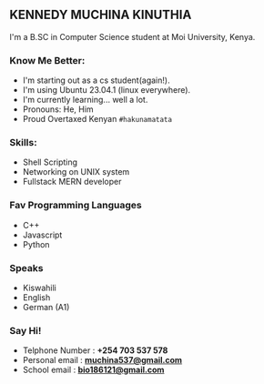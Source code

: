 ## KENNEDY MUCHINA KINUTHIA
I'm a B.SC in Computer Science student at Moi University, Kenya.

### Know Me Better:
  - I'm starting out as a cs student(again!).
  - I'm using Ubuntu 23.04.1 (linux everywhere).
  - I'm currently learning... well a lot.
  - Pronouns: He, Him
  - Proud Overtaxed Kenyan `#hakunamatata`

### Skills:
  - Shell Scripting
  - Networking on UNIX system
  - Fullstack MERN developer

### Fav Programming Languages
  - C++
  - Javascript
  - Python

### Speaks 
- Kiswahili
- English
- German (A1)
  
### Say Hi!
  - Telphone Number : **+254 703 537 578**
  - Personal email  : **muchina537@gmail.com**
  - School email    : **bio186121@gmail.com**
